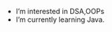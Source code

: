 -  I’m interested in DSA,OOPs
-  I’m currently learning Java.


<!---
amansingh66/amansingh66 is a ✨ special ✨ repository because its `README.md` (this file) appears on your GitHub profile.
You can click the Preview link to take a look at your changes.
--->
